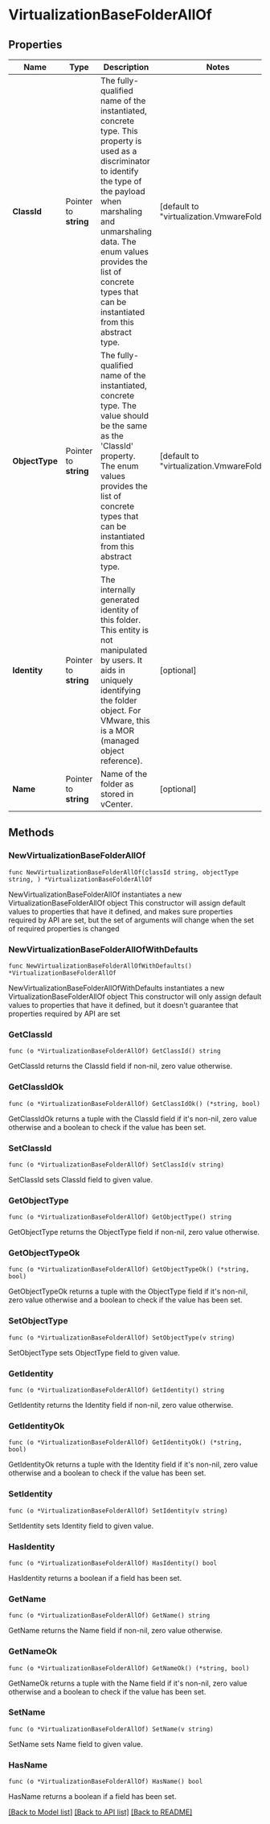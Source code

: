 # VirtualizationBaseFolderAllOf

## Properties

Name | Type | Description | Notes
------------ | ------------- | ------------- | -------------
**ClassId** | Pointer to **string** | The fully-qualified name of the instantiated, concrete type. This property is used as a discriminator to identify the type of the payload when marshaling and unmarshaling data. The enum values provides the list of concrete types that can be instantiated from this abstract type. | [default to "virtualization.VmwareFolder"]
**ObjectType** | Pointer to **string** | The fully-qualified name of the instantiated, concrete type. The value should be the same as the &#39;ClassId&#39; property. The enum values provides the list of concrete types that can be instantiated from this abstract type. | [default to "virtualization.VmwareFolder"]
**Identity** | Pointer to **string** | The internally generated identity of this folder. This entity is not manipulated by users. It aids in uniquely identifying the folder object. For VMware, this is a MOR (managed object reference). | [optional] 
**Name** | Pointer to **string** | Name of the folder as stored in vCenter. | [optional] 

## Methods

### NewVirtualizationBaseFolderAllOf

`func NewVirtualizationBaseFolderAllOf(classId string, objectType string, ) *VirtualizationBaseFolderAllOf`

NewVirtualizationBaseFolderAllOf instantiates a new VirtualizationBaseFolderAllOf object
This constructor will assign default values to properties that have it defined,
and makes sure properties required by API are set, but the set of arguments
will change when the set of required properties is changed

### NewVirtualizationBaseFolderAllOfWithDefaults

`func NewVirtualizationBaseFolderAllOfWithDefaults() *VirtualizationBaseFolderAllOf`

NewVirtualizationBaseFolderAllOfWithDefaults instantiates a new VirtualizationBaseFolderAllOf object
This constructor will only assign default values to properties that have it defined,
but it doesn't guarantee that properties required by API are set

### GetClassId

`func (o *VirtualizationBaseFolderAllOf) GetClassId() string`

GetClassId returns the ClassId field if non-nil, zero value otherwise.

### GetClassIdOk

`func (o *VirtualizationBaseFolderAllOf) GetClassIdOk() (*string, bool)`

GetClassIdOk returns a tuple with the ClassId field if it's non-nil, zero value otherwise
and a boolean to check if the value has been set.

### SetClassId

`func (o *VirtualizationBaseFolderAllOf) SetClassId(v string)`

SetClassId sets ClassId field to given value.


### GetObjectType

`func (o *VirtualizationBaseFolderAllOf) GetObjectType() string`

GetObjectType returns the ObjectType field if non-nil, zero value otherwise.

### GetObjectTypeOk

`func (o *VirtualizationBaseFolderAllOf) GetObjectTypeOk() (*string, bool)`

GetObjectTypeOk returns a tuple with the ObjectType field if it's non-nil, zero value otherwise
and a boolean to check if the value has been set.

### SetObjectType

`func (o *VirtualizationBaseFolderAllOf) SetObjectType(v string)`

SetObjectType sets ObjectType field to given value.


### GetIdentity

`func (o *VirtualizationBaseFolderAllOf) GetIdentity() string`

GetIdentity returns the Identity field if non-nil, zero value otherwise.

### GetIdentityOk

`func (o *VirtualizationBaseFolderAllOf) GetIdentityOk() (*string, bool)`

GetIdentityOk returns a tuple with the Identity field if it's non-nil, zero value otherwise
and a boolean to check if the value has been set.

### SetIdentity

`func (o *VirtualizationBaseFolderAllOf) SetIdentity(v string)`

SetIdentity sets Identity field to given value.

### HasIdentity

`func (o *VirtualizationBaseFolderAllOf) HasIdentity() bool`

HasIdentity returns a boolean if a field has been set.

### GetName

`func (o *VirtualizationBaseFolderAllOf) GetName() string`

GetName returns the Name field if non-nil, zero value otherwise.

### GetNameOk

`func (o *VirtualizationBaseFolderAllOf) GetNameOk() (*string, bool)`

GetNameOk returns a tuple with the Name field if it's non-nil, zero value otherwise
and a boolean to check if the value has been set.

### SetName

`func (o *VirtualizationBaseFolderAllOf) SetName(v string)`

SetName sets Name field to given value.

### HasName

`func (o *VirtualizationBaseFolderAllOf) HasName() bool`

HasName returns a boolean if a field has been set.


[[Back to Model list]](../README.md#documentation-for-models) [[Back to API list]](../README.md#documentation-for-api-endpoints) [[Back to README]](../README.md)


